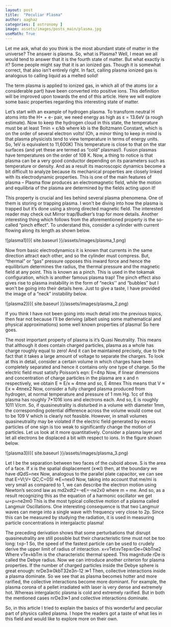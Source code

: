 ```yaml
---
layout: post
title:  "Peculiar Plasma"
author: aaghaz
categories: [ astronomy ]
image: assets/images/posts_main/plasma.jpg
useMath: True
---
```


Let me ask, what do you think is the most abundant state of matter in the universe? The answer is plasma. So, what is Plasma? Well, I mean we all would tend to answer that it is the fourth state of matter. But what exactly is it? Some people might say that it is an ionized gas. Though it is somewhat correct, that also isn’t entirely right. In fact, calling plasma ionized gas is analogous to calling liquid as a melted solid! 

The term plasma is applied to ionized gas, in which all of the atoms (or a considerable part) have been converted into positive ions. This definition will be improved upon towards the end of this article. Here we will explore some basic properties regarding this interesting state of matter.

Let’s start with an example of hydrogen plasma. To transform neutral H atoms into the  H+ + e- pair, we need energy as high as ε = 13.6eV (a rough estimate). Now to keep the hydrogen cloud in this state, the temperature must be at least Tmin =  ε/kb where kb is the Boltzmann Constant,  which is on the order of several electron volts! (Oh, a minor thing to keep in mind is that plasma physicists tend to view temperature in terms of energy units. So, 1eV is equivalent to 11,600K) This temperature is close to that on the star surfaces (and yet these are termed as “cold” plasmas!). Fusion plasmas have temperatures on the order of 108 K. Now, a thing to notice is that plasma can be a very good conductor depending on its parameters such as temperature or density. And as a result its macroscopic dynamics become a bit difficult to analyze because its mechanical properties are closely linked with its electrodynamic properties. This is one of the main features of plasma – Plasma flow produces an electromagnetic field, while the motion and equilibria of the plasma are determined by the fields acting upon it!

This property is crucial  and lies behind several plasma phenomena. One of them is storing or trapping plasma. I won't be diving into how the plasma is trapped but it’s done using a strong directed magnetic field. The interested reader may check out Mirror trap/Budker’s trap for more details. Another interesting thing which follows from the aforementioned property is the so-called “pinch effect”. To understand this, consider a cylinder with current flowing along its length as shown below. 

![plasma1]({{ site.baseurl }}/assets/images/plasma_1.png)

Now from basic electrodynamics it is known that currents in the same direction attract each other, and so the cylinder must compress. But, “thermal” or “gas” pressure opposes this inward force and hence the equilibrium determines the radius, the thermal pressure and the magnetic field at any point. This is known as a pinch. This is used in the tokamak configuration, which is another famous plasma trap! The pinch effect also gives rise to plasma instability in the form of “necks'' and “bubbles” but I won't be going into their details here. Just to give a taste, I have provided the image of a “neck” instability below.

![plasma2]({{ site.baseurl }}/assets/images/plasma_2.png)


If you think I have not been going into much detail into the previous topics, then fear not because I’ll be deriving (albeit using some mathematical and physical approximations) some well known properties of plasma! So here goes.

The most important property of plasma is it’s Quasi Neutrality. This means that although it does contain charged particles, plasma as a whole has charge roughly equal to zero! And it can be maintained precisely, due to the fact that it takes a large amount of voltage to separate the charges. To look at this in detail, consider a certain volume in which charges have been completely separated and hence it contains only one type of charge. So the electric field must satisfy Poisson’s eqn:
E=4πρ
Now, if linear dimensions and concentration of charge particles in the plasma are x and n respectively, we obtain
E ≈ E/x ≈ 4πne
and so, E  4πnex 
This means that V ≈ Ex ≈ 4πnex2
Now, consider a fully charged plasma produced from hydrogen, at normal temperature and pressure of 1 mm Hg. 1cc of this plasma has roughly 7*1016 ions and electrons each. And so, E is roughly 1011 V/cm. So, if quasineutrality is disturbed in a volume with diameter 1mm, the corresponding potential difference across the volume would come out to be 109 V which is clearly not feasible.
However, in small volumes quasineutrality may be violated if the electric field generated by excess particles  of one sign is too weak to significantly change the motion of particles. Let us look at it more quantitatively. Consider a plasma layer and let all electrons be displaced a bit with respect to  ions. In the figure shown below.

![plasma3]({{ site.baseurl }}/assets/images/plasma_3.png)

Let l be the separation between two faces of the cuboid above. S is the area of a face. If x is the spatial displacement (x≪l) then, at the boundary we have
dQdS=nex
Now, analogous to the parallel plate capacitor, we can see that 
E=Vl;V= QC;C=0Sl ⇒E=nex0
Now, taking into account that me/mi is very small as compared to 1, we can describe the electron motion using Newton’s second law as
md2xdt2=-eE=-ne2x0
where m = me. And so, as a result recognizing this as the equation of a harmonic oscillator we get
ω=p=ne2m0
This is the most typical collective motion of a plasma called Langmuir Oscillations. One interesting consequence is that two Langmuir waves can merge into a single wave with frequency very close to 2p. Since this can be measured by studying the radiation, it is used in measuring particle concentrations in intergalactic plasma!

The preceding derivation shows that some perturbations that disrupt quasineutrality are still possible but their characteristic time must not be too long:
t≤p-1
So, the speed of the fastest particle can be used to crudely derive the upper limit of radius of interaction.
x=vTet≤vTep≅rDe=0kbTne2
Where vTe=kbTm is the characteristic thermal speed. This magnitude rDe is called the Debye radius. 
Now we can introduce another criterion for plasma properties. If the number of charged particles inside the Debye sphere is great enough:
nrDe3≅0kbT32e3n-12 ≫1
Then, collective interactions inside a plasma dominate. So we see that as plasma becomes hotter and more rarified, the collective interactions become more dominant. For example, the plasma corona of a pellet irradiated with laser is very dense and extremely hot. Whereas intergalactic plasma is cold and extremely rarified. But in both the mentioned cases nrDe3≫1  and collective interactions dominate.

So, in this article I tried to explain the basics of this wonderful and peculiar part of physics called plasma. I hope the readers got a taste of what lies in this field and would like to explore more on their own. 
